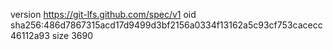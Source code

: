 version https://git-lfs.github.com/spec/v1
oid sha256:486d7867315acd17d9499d3bf2156a0334f13162a5c93cf753cacecc46112a93
size 3690
